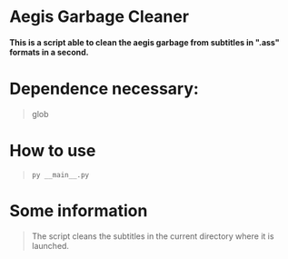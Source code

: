 # Aegis Garbage Cleaner

#### This is a script able to clean the aegis garbage from subtitles in ".ass" formats in a second.

# Dependence necessary:
> glob

# How to use
> ```py __main__.py```

# Some information
> The script cleans the subtitles in the current directory where it is launched.
